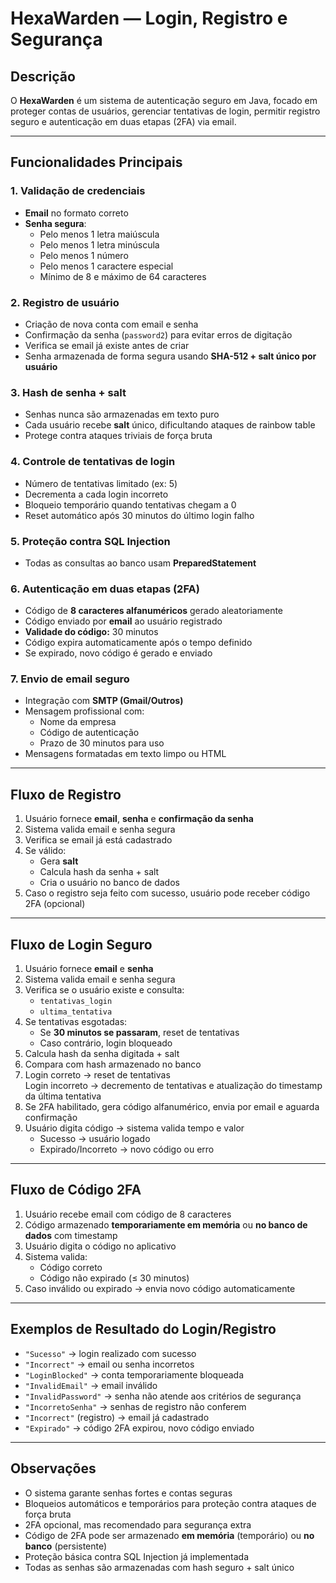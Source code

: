 # HexaWarden — Login, Registro e Segurança

## Descrição
O **HexaWarden** é um sistema de autenticação seguro em Java, focado em proteger contas de usuários, gerenciar tentativas de login, permitir registro seguro e autenticação em duas etapas (2FA) via email.

---

## Funcionalidades Principais

### 1. Validação de credenciais
- **Email** no formato correto  
- **Senha segura**:
  - Pelo menos 1 letra maiúscula  
  - Pelo menos 1 letra minúscula  
  - Pelo menos 1 número  
  - Pelo menos 1 caractere especial  
  - Mínimo de 8 e máximo de 64 caracteres  

### 2. Registro de usuário
- Criação de nova conta com email e senha  
- Confirmação da senha (`password2`) para evitar erros de digitação  
- Verifica se email já existe antes de criar  
- Senha armazenada de forma segura usando **SHA-512 + salt único por usuário**  

### 3. Hash de senha + salt
- Senhas nunca são armazenadas em texto puro  
- Cada usuário recebe **salt** único, dificultando ataques de rainbow table  
- Protege contra ataques triviais de força bruta  

### 4. Controle de tentativas de login
- Número de tentativas limitado (ex: 5)  
- Decrementa a cada login incorreto  
- Bloqueio temporário quando tentativas chegam a 0  
- Reset automático após 30 minutos do último login falho  

### 5. Proteção contra SQL Injection
- Todas as consultas ao banco usam **PreparedStatement**  

### 6. Autenticação em duas etapas (2FA)
- Código de **8 caracteres alfanuméricos** gerado aleatoriamente  
- Código enviado por **email** ao usuário registrado  
- **Validade do código:** 30 minutos  
- Código expira automaticamente após o tempo definido  
- Se expirado, novo código é gerado e enviado  

### 7. Envio de email seguro
- Integração com **SMTP (Gmail/Outros)**  
- Mensagem profissional com:
  - Nome da empresa  
  - Código de autenticação  
  - Prazo de 30 minutos para uso  
- Mensagens formatadas em texto limpo ou HTML  

---

## Fluxo de Registro

1. Usuário fornece **email**, **senha** e **confirmação da senha**  
2. Sistema valida email e senha segura  
3. Verifica se email já está cadastrado  
4. Se válido:
   - Gera **salt**
   - Calcula hash da senha + salt
   - Cria o usuário no banco de dados  
5. Caso o registro seja feito com sucesso, usuário pode receber código 2FA (opcional)  

---

## Fluxo de Login Seguro

1. Usuário fornece **email** e **senha**  
2. Sistema valida email e senha segura  
3. Verifica se o usuário existe e consulta:
   - `tentativas_login`
   - `ultima_tentativa`
4. Se tentativas esgotadas:
   - Se **30 minutos se passaram**, reset de tentativas  
   - Caso contrário, login bloqueado  
5. Calcula hash da senha digitada + salt  
6. Compara com hash armazenado no banco  
7. Login correto → reset de tentativas  
   Login incorreto → decremento de tentativas e atualização do timestamp da última tentativa  
8. Se 2FA habilitado, gera código alfanumérico, envia por email e aguarda confirmação  
9. Usuário digita código → sistema valida tempo e valor  
   - Sucesso → usuário logado  
   - Expirado/Incorreto → novo código ou erro  

---

## Fluxo de Código 2FA

1. Usuário recebe email com código de 8 caracteres  
2. Código armazenado **temporariamente em memória** ou **no banco de dados** com timestamp  
3. Usuário digita o código no aplicativo  
4. Sistema valida:
   - Código correto  
   - Código não expirado (≤ 30 minutos)  
5. Caso inválido ou expirado → envia novo código automaticamente  

---

## Exemplos de Resultado do Login/Registro

- `"Sucesso"` → login realizado com sucesso  
- `"Incorrect"` → email ou senha incorretos  
- `"LoginBlocked"` → conta temporariamente bloqueada  
- `"InvalidEmail"` → email inválido  
- `"InvalidPassword"` → senha não atende aos critérios de segurança  
- `"IncorretoSenha"` → senhas de registro não conferem  
- `"Incorrect"` (registro) → email já cadastrado  
- `"Expirado"` → código 2FA expirou, novo código enviado  

---

## Observações
- O sistema garante senhas fortes e contas seguras  
- Bloqueios automáticos e temporários para proteção contra ataques de força bruta  
- 2FA opcional, mas recomendado para segurança extra  
- Código de 2FA pode ser armazenado **em memória** (temporário) ou **no banco** (persistente)  
- Proteção básica contra SQL Injection já implementada  
- Todas as senhas são armazenadas com hash seguro + salt único  

